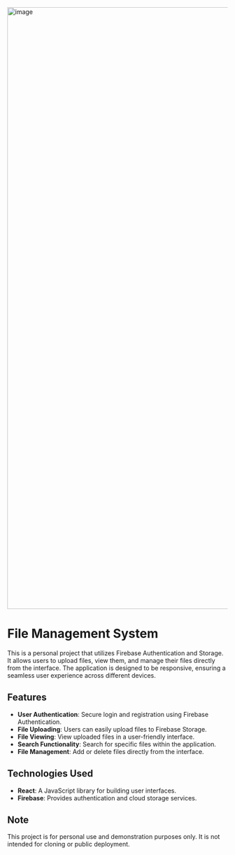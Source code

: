 <img width="1374" alt="image" src="https://github.com/user-attachments/assets/00bcc230-112b-4cbb-bd93-276244607db4">

# File Management System

This is a personal project that utilizes Firebase Authentication and Storage. It allows users to upload files, view them, and manage their files directly from the interface. The application is designed to be responsive, ensuring a seamless user experience across different devices.

## Features

- **User Authentication**: Secure login and registration using Firebase Authentication.
- **File Uploading**: Users can easily upload files to Firebase Storage.
- **File Viewing**: View uploaded files in a user-friendly interface.
- **Search Functionality**: Search for specific files within the application.
- **File Management**: Add or delete files directly from the interface.

## Technologies Used

- **React**: A JavaScript library for building user interfaces.
- **Firebase**: Provides authentication and cloud storage services.

## Note

This project is for personal use and demonstration purposes only. It is not intended for cloning or public deployment.


